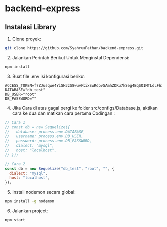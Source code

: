 # backend-express

## Instalasi Library

1. Clone proyek:
```bash
git clone https://github.com/SyahrunFathan/backend-express.git
```
 
2. Jalankan Perintah Berikut Untuk Menginstal Dependensi:

```bash
npm install
```

3. Buat file .env isi konfigurasi berikut:

```
ACCESS_TOKEN=f7ZJusqwe4YiSH3zS8wuvFkixSwRdpvSAmhZDRu7kSeg4BqSO1MTLdLFhilqbZcq
DATABASE="db_test"
DB_USER="root"
DB_PASSWORD=""
```
4. Jika Cara di atas gagal pergi ke folder src/configs/Database.js, aktikan cara ke dua dan matikan cara pertama
Codingan :
```javascript
// Cara 1
// const db = new Sequelize({
//   database: process.env.DATABASE,
//   username: process.env.DB_USER,
//   password: process.env.DB_PASSWORD,
//   dialect: "mysql",
//   host: "localhost",
// });

// Cara 2
const db = new Sequelize("db_test", "root", "", {
  dialect: "mysql",
  host: "localhost",
});
```

5. Install nodemon secara global:

```bash
npm install -g nodemon
```

6. Jalankan project:
```bash
npm start
```

